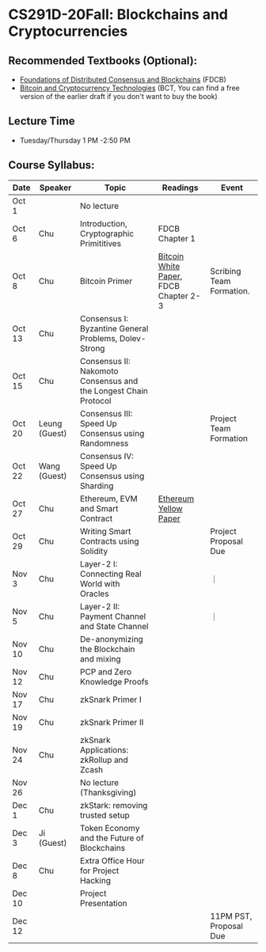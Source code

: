 # CS291D-20Fall: Blockchains and Cryptocurrencies 

## Recommended Textbooks (Optional):
- [Foundations of Distributed Consensus and Blockchains](http://elaineshi.com/docs/blockchain-book.pdf) (FDCB)
- [Bitcoin and Cryptocurrency Technologies](http://bitcoinbook.cs.princeton.edu/) (BCT, You can find a free version of the earlier draft if you don't want to buy the book)

## Lecture Time
- Tuesday/Thursday 1 PM -2:50 PM

## Course Syllabus:

|  Date   | Speaker | Topic          | Readings            |   Event  | 
|---------|---------|----------------|---------------------|----------|  
| Oct 1   |         |No lecture  |                     |          |
| Oct 6   | Chu     |Introduction, Cryptographic Primititives  | FDCB Chapter 1 |       |
| Oct 8   | Chu     |Bitcoin Primer  |  [Bitcoin White Paper](https://bitcoin.org/bitcoin.pdf), FDCB Chapter 2-3 | Scribing Team Formation.  | 
| Oct 13  | Chu     |Consensus I: Byzantine General Problems, Dolev-Strong |     |      |
| Oct 15  | Chu     |Consensus II: Nakomoto Consensus and the Longest Chain Protocol |   |     | 
| Oct 20  | Leung (Guest) |Consensus III: Speed Up Consensus using Randomness |   | Project Team Formation     |
| Oct 22  | Wang (Guest)   |Consensus IV: Speed Up Consensus using Sharding |   |      | 
| Oct 27  | Chu     |Ethereum, EVM and Smart Contract | [Ethereum Yellow Paper]()  |      |       ｜
| Oct 29  | Chu     |Writing Smart Contracts using Solidity  |        | Project Proposal Due  |
| Nov 3   | Chu     |Layer-2 I: Connecting Real World with Oracles     |      |       ｜
| Nov 5   | Chu     |Layer-2 II: Payment Channel and State Channel  |      |       ｜
| Nov 10  | Chu     |De-anonymizing the Blockchain and mixing |     |       |
| Nov 12  | Chu     |PCP and Zero Knowledge Proofs |      |       |
| Nov 17  | Chu     |zkSnark Primer I  |       |    | 
| Nov 19  | Chu     |zkSnark Primer II      |       |       |
| Nov 24  | Chu     |zkSnark Applications: zkRollup and Zcash      |       |       |      
| Nov 26  |         | No lecture (Thanksgiving) |     |     | 
| Dec 1   | Chu     |zkStark: removing trusted setup |     |      |  
| Dec 3   | Ji (Guest) |Token Economy and the Future of Blockchains |     |      |
| Dec 8   | Chu     | Extra Office Hour for Project Hacking |    |      |
| Dec 10  |         | Project Presentation |          |          |
| Dec 12  |         |                    |                | 11PM PST, Proposal Due |
